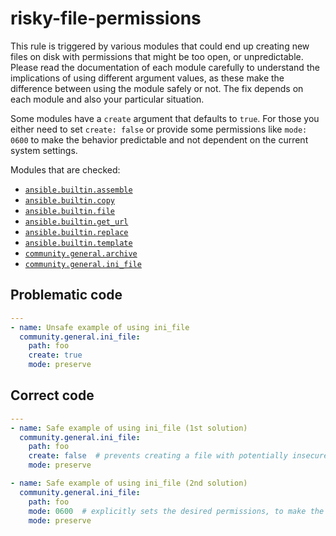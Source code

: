 # risky-file-permissions

This rule is triggered by various modules that could end up creating new files
on disk with permissions that might be too open, or unpredictable. Please
read the documentation of each module carefully to understand the
implications of using different argument values, as these make the difference
between using the module safely or not. The fix depends on each module and
also your particular situation.

Some modules have a `create` argument that defaults to `true`. For those you
either need to set `create: false` or provide some permissions like
`mode: 0600` to make the behavior predictable and not dependent on the current
system settings.

Modules that are checked:

- [`ansible.builtin.assemble`](https://docs.ansible.com/ansible/latest/collections/ansible/builtin/assemble_module.html)
- [`ansible.builtin.copy`](https://docs.ansible.com/ansible/latest/collections/ansible/builtin/copy_module.html)
- [`ansible.builtin.file`](https://docs.ansible.com/ansible/latest/collections/ansible/builtin/file_module.html)
- [`ansible.builtin.get_url`](https://docs.ansible.com/ansible/latest/collections/ansible/builtin/get_url_module.html)
- [`ansible.builtin.replace`](https://docs.ansible.com/ansible/latest/collections/ansible/builtin/replace_module.html)
- [`ansible.builtin.template`](https://docs.ansible.com/ansible/latest/collections/ansible/builtin/template_module.html)
- [`community.general.archive`](https://docs.ansible.com/ansible/latest/collections/community/general/archive_module.html)
- [`community.general.ini_file`](https://docs.ansible.com/ansible/latest/collections/community/general/ini_file_module.html)

## Problematic code

```yaml
---
- name: Unsafe example of using ini_file
  community.general.ini_file:
    path: foo
    create: true
    mode: preserve
```

## Correct code

```yaml
---
- name: Safe example of using ini_file (1st solution)
  community.general.ini_file:
    path: foo
    create: false  # prevents creating a file with potentially insecure permissions
    mode: preserve

- name: Safe example of using ini_file (2nd solution)
  community.general.ini_file:
    path: foo
    mode: 0600  # explicitly sets the desired permissions, to make the results predictable
    mode: preserve
```
